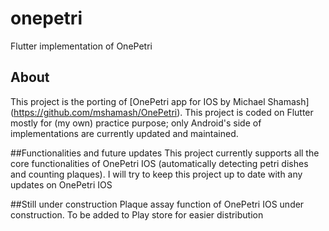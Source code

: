 # onepetri

Flutter implementation of OnePetri

## About

This project is the porting of [OnePetri app for IOS by Michael Shamash] (https://github.com/mshamash/OnePetri). This project is coded on Flutter mostly for (my own) practice purpose; 
only Android's side of implementations are currently updated and maintained.

##Functionalities and future updates
This project currently supports all the core functionalities of OnePetri IOS (automatically detecting petri dishes and counting plaques). I will try to keep this project up to date
with any updates on OnePetri IOS

##Still under construction
Plaque assay function of OnePetri IOS under construction. 
To be added to Play store for easier distribution
